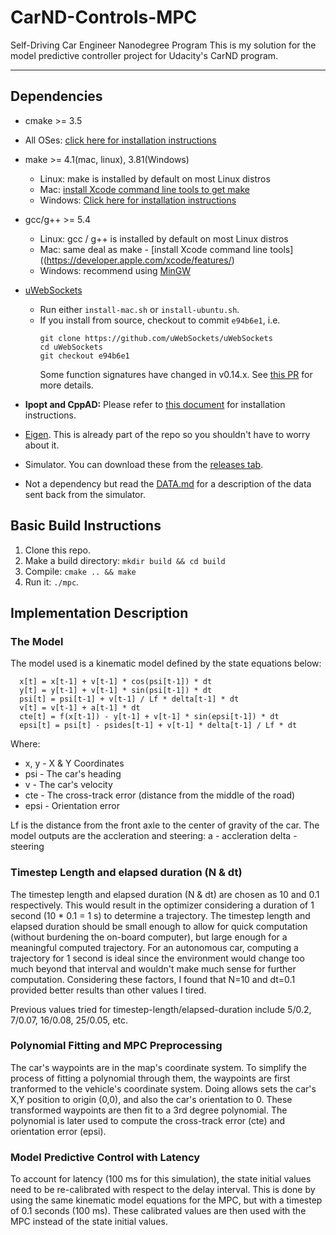 # CarND-Controls-MPC
Self-Driving Car Engineer Nanodegree Program
This is my solution for the model predictive controller project for Udacity's CarND program.

---

## Dependencies

* cmake >= 3.5
 * All OSes: [click here for installation instructions](https://cmake.org/install/)
* make >= 4.1(mac, linux), 3.81(Windows)
  * Linux: make is installed by default on most Linux distros
  * Mac: [install Xcode command line tools to get make](https://developer.apple.com/xcode/features/)
  * Windows: [Click here for installation instructions](http://gnuwin32.sourceforge.net/packages/make.htm)
* gcc/g++ >= 5.4
  * Linux: gcc / g++ is installed by default on most Linux distros
  * Mac: same deal as make - [install Xcode command line tools]((https://developer.apple.com/xcode/features/)
  * Windows: recommend using [MinGW](http://www.mingw.org/)
* [uWebSockets](https://github.com/uWebSockets/uWebSockets)
  * Run either `install-mac.sh` or `install-ubuntu.sh`.
  * If you install from source, checkout to commit `e94b6e1`, i.e.
    ```
    git clone https://github.com/uWebSockets/uWebSockets
    cd uWebSockets
    git checkout e94b6e1
    ```
    Some function signatures have changed in v0.14.x. See [this PR](https://github.com/udacity/CarND-MPC-Project/pull/3) for more details.

* **Ipopt and CppAD:** Please refer to [this document](https://github.com/udacity/CarND-MPC-Project/blob/master/install_Ipopt_CppAD.md) for installation instructions.
* [Eigen](http://eigen.tuxfamily.org/index.php?title=Main_Page). This is already part of the repo so you shouldn't have to worry about it.
* Simulator. You can download these from the [releases tab](https://github.com/udacity/self-driving-car-sim/releases).
* Not a dependency but read the [DATA.md](./DATA.md) for a description of the data sent back from the simulator.


## Basic Build Instructions

1. Clone this repo.
2. Make a build directory: `mkdir build && cd build`
3. Compile: `cmake .. && make`
4. Run it: `./mpc`.

## Implementation Description
### The Model
The model used is a kinematic model defined by the state equations below:

      x[t] = x[t-1] + v[t-1] * cos(psi[t-1]) * dt
      y[t] = y[t-1] + v[t-1] * sin(psi[t-1]) * dt
      psi[t] = psi[t-1] + v[t-1] / Lf * delta[t-1] * dt
      v[t] = v[t-1] + a[t-1] * dt
      cte[t] = f(x[t-1]) - y[t-1] + v[t-1] * sin(epsi[t-1]) * dt
      epsi[t] = psi[t] - psides[t-1] + v[t-1] * delta[t-1] / Lf * dt
 
 Where:
 * x, y - X & Y Coordinates
 * psi  - The car's heading
 * v    - The car's velocity
 * cte  - The cross-track error (distance from the middle of the road)
 * epsi - Orientation error
 
 Lf is the distance from the front axle to the center of gravity of the car. The model outputs are the accleration and steering:
       a     - accleration
       delta - steering
 
### Timestep Length and elapsed duration (N & dt)
The timestep length and elapsed duration (N & dt) are chosen as 10 and 0.1 respectively. This would result in the optimizer considering a duration of 1 second (10 * 0.1 = 1 s) to determine a trajectory. The timestep length and elapsed duration should be small enough to allow for quick computation (without burdening the on-board computer), but large enough for a meaningful computed trajectory. For an autonomous car, computing a trajectory for 1 second is ideal since the environment would change too much beyond that interval and wouldn't make much sense for further computation. Considering these factors, I found that N=10 and dt=0.1 provided better results than other values I tired.
 
Previous values tried for timestep-length/elapsed-duration include 5/0.2, 7/0.07, 16/0.08, 25/0.05, etc. 

### Polynomial Fitting and MPC Preprocessing
The car's waypoints are in the map's coordinate system. To simplify the process of fitting a polynomial through them, the waypoints are first tranformed to the vehicle's coordinate system. Doing allows sets the car's X,Y position to origin (0,0), and also the car's orientation to 0. These transformed waypoints are then fit to a 3rd degree polynomial. The polynomial is later used to compute the cross-track error (cte) and orientation error (epsi).
 
### Model Predictive Control with Latency
To account for latency (100 ms for this simulation), the state initial values need to be re-calibrated with respect to the delay interval. This is done by using the same kinematic model equations for the MPC, but with a timestep of 0.1 seconds (100 ms). These calibrated values are then used with the MPC instead of the state initial values.
